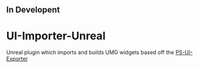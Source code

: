 ## In Developent 

# UI-Importer-Unreal
Unreal plugin which imports and builds UMG widgets based off the [PS-UI-Exporter](https://github.com/ScottWoodhams/PS-UI-Exporter)
